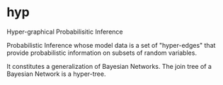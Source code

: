# hyp
Hyper-graphical Probabilisitic Inference

Probabilistic Inference whose model data is a set of "hyper-edges" that provide probabilistic information on subsets of random variables. 

It constitutes a generalization of Bayesian Networks. The join tree of a Bayesian Network is a hyper-tree. 

